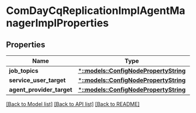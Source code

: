 # ComDayCqReplicationImplAgentManagerImplProperties

## Properties
Name | Type | Description | Notes
------------ | ------------- | ------------- | -------------
**job_topics** | [***::models::ConfigNodePropertyString**](configNodePropertyString.md) |  | [optional] 
**service_user_target** | [***::models::ConfigNodePropertyString**](configNodePropertyString.md) |  | [optional] 
**agent_provider_target** | [***::models::ConfigNodePropertyString**](configNodePropertyString.md) |  | [optional] 

[[Back to Model list]](../README.md#documentation-for-models) [[Back to API list]](../README.md#documentation-for-api-endpoints) [[Back to README]](../README.md)



